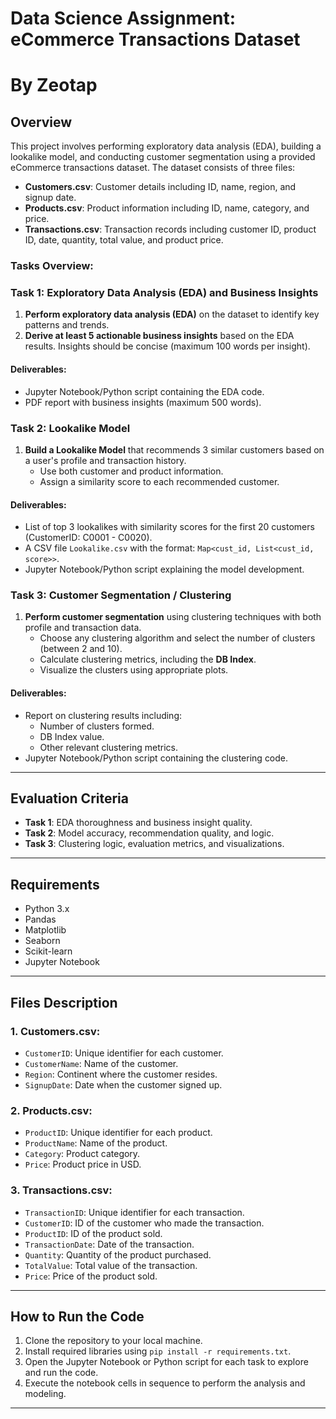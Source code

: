 # Data Science Assignment: eCommerce Transactions Dataset
# By Zeotap

## Overview

This project involves performing exploratory data analysis (EDA), building a lookalike model, and conducting customer segmentation using a provided eCommerce transactions dataset. The dataset consists of three files:

- **Customers.csv**: Customer details including ID, name, region, and signup date.
- **Products.csv**: Product information including ID, name, category, and price.
- **Transactions.csv**: Transaction records including customer ID, product ID, date, quantity, total value, and product price.

### Tasks Overview:

### Task 1: Exploratory Data Analysis (EDA) and Business Insights

1. **Perform exploratory data analysis (EDA)** on the dataset to identify key patterns and trends.
2. **Derive at least 5 actionable business insights** based on the EDA results. Insights should be concise (maximum 100 words per insight).

#### Deliverables:
- Jupyter Notebook/Python script containing the EDA code.
- PDF report with business insights (maximum 500 words).

### Task 2: Lookalike Model

1. **Build a Lookalike Model** that recommends 3 similar customers based on a user's profile and transaction history.
   - Use both customer and product information.
   - Assign a similarity score to each recommended customer.

#### Deliverables:
- List of top 3 lookalikes with similarity scores for the first 20 customers (CustomerID: C0001 - C0020).
- A CSV file `Lookalike.csv` with the format: `Map<cust_id, List<cust_id, score>>`.
- Jupyter Notebook/Python script explaining the model development.

### Task 3: Customer Segmentation / Clustering

1. **Perform customer segmentation** using clustering techniques with both profile and transaction data.
   - Choose any clustering algorithm and select the number of clusters (between 2 and 10).
   - Calculate clustering metrics, including the **DB Index**.
   - Visualize the clusters using appropriate plots.

#### Deliverables:
- Report on clustering results including:
  - Number of clusters formed.
  - DB Index value.
  - Other relevant clustering metrics.
- Jupyter Notebook/Python script containing the clustering code.

---

## Evaluation Criteria

- **Task 1**: EDA thoroughness and business insight quality.
- **Task 2**: Model accuracy, recommendation quality, and logic.
- **Task 3**: Clustering logic, evaluation metrics, and visualizations.

---

## Requirements

- Python 3.x
- Pandas
- Matplotlib
- Seaborn
- Scikit-learn
- Jupyter Notebook

---

## Files Description

### 1. **Customers.csv**:
- `CustomerID`: Unique identifier for each customer.
- `CustomerName`: Name of the customer.
- `Region`: Continent where the customer resides.
- `SignupDate`: Date when the customer signed up.

### 2. **Products.csv**:
- `ProductID`: Unique identifier for each product.
- `ProductName`: Name of the product.
- `Category`: Product category.
- `Price`: Product price in USD.

### 3. **Transactions.csv**:
- `TransactionID`: Unique identifier for each transaction.
- `CustomerID`: ID of the customer who made the transaction.
- `ProductID`: ID of the product sold.
- `TransactionDate`: Date of the transaction.
- `Quantity`: Quantity of the product purchased.
- `TotalValue`: Total value of the transaction.
- `Price`: Price of the product sold.

---

## How to Run the Code

1. Clone the repository to your local machine.
2. Install required libraries using `pip install -r requirements.txt`.
3. Open the Jupyter Notebook or Python script for each task to explore and run the code.
4. Execute the notebook cells in sequence to perform the analysis and modeling.

---
